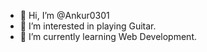 - 👋 Hi, I’m @Ankur0301
- 👀 I’m interested in playing Guitar.
- 🌱 I’m currently learning Web Development.
<!---
Ankur0301/Ankur0301 is a ✨ special ✨ repository because its `README.md` (this file) appears on your GitHub profile.
You can click the Preview link to take a look at your changes.
--->
